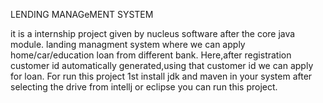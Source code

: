 LENDING MANAGeMENT SYSTEM


it is a internship project given by nucleus software after the core java module.
landing managment system where we can apply home/car/education loan from different bank.
Here,after registration customer id automatically generated,using that customer id we can apply for loan. 
For run this project 1st install jdk and maven in your system after selecting the drive from intellj or eclipse you can run this project.
